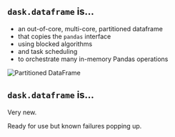 ## `dask.dataframe` is...

*  an out-of-core, multi-core, partitioned dataframe
*  that copies the `pandas` interface
*  using blocked algorithms
*  and task scheduling
*  to orchestrate many in-memory Pandas operations

<img src="images/dataframe.png" alt="Partitioned DataFrame">


## `dask.dataframe` is...

Very new.

Ready for use but known failures popping up.
